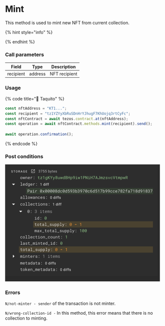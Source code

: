 # Mint

This method is used to mint new NFT from current collection.

{% hint style="info" %}

{% endhint %}

### Call parameters

| Field     | Type    | Description   |
| --------- | ------- | ------------- |
| recipient | address | NFT recipient |

### Usage

{% code title="🌮 Taquito" %}
```javascript
const nftAddress = "KT1...";
const recipient = "tz1YZYyXbRuSDnHrYJhugF7KhUojq3rtCyFc";
const nftContract = await tezos.contract.at(nftAddress);
const operation = await nftContract.methods.mint(recipient).send();

await operation.confirmation();
```
{% endcode %}

### Post conditions

![](<../../../../../.gitbook/assets/image (9).png>)

### Errors

`N/not-minter - sender` of the transaction is not minter.

`N/wrong-collection-id -` In this method, this error means that there is no collection to minting.
